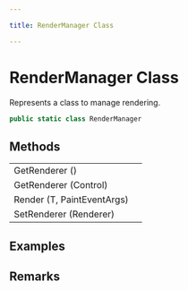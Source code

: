 ```yaml
---

title: RenderManager Class

---
```


# RenderManager Class

Represents a class to manage rendering.

```csharp
public static class RenderManager 
```

## Methods

<table>
<tr><td>GetRenderer ()</td><td></td></tr>
<tr><td>GetRenderer (Control)</td><td></td></tr>
<tr><td>Render (T, PaintEventArgs)</td><td></td></tr>
<tr><td>SetRenderer (Renderer)</td><td></td></tr>
</table>

<!-- Only change content below this line, anything above this line will be lost when regenerated. -->

## Examples

## Remarks

